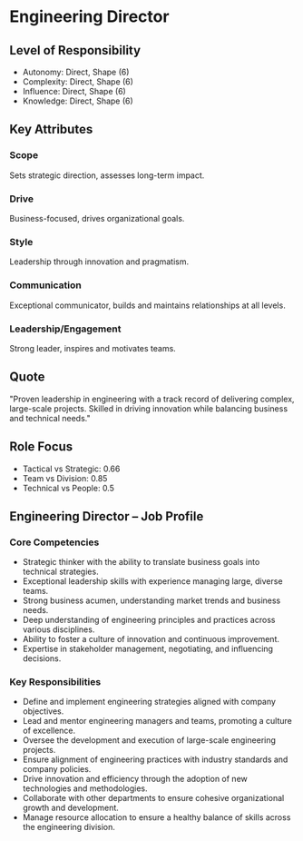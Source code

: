 # Engineering Director

## Level of Responsibility
- Autonomy: Direct, Shape (6)
- Complexity: Direct, Shape (6)
- Influence: Direct, Shape (6)
- Knowledge: Direct, Shape (6)

## Key Attributes
### Scope
Sets strategic direction, assesses long-term impact.

### Drive
Business-focused, drives organizational goals.

### Style
Leadership through innovation and pragmatism.

### Communication
Exceptional communicator, builds and maintains relationships at all levels.

### Leadership/Engagement
Strong leader, inspires and motivates teams.

## Quote
"Proven leadership in engineering with a track record of delivering complex, large-scale projects. Skilled in driving innovation while balancing business and technical needs."

## Role Focus
- Tactical vs Strategic: 0.66
- Team vs Division: 0.85
- Technical vs People: 0.5

## Engineering Director – Job Profile

### Core Competencies
- Strategic thinker with the ability to translate business goals into technical strategies.
- Exceptional leadership skills with experience managing large, diverse teams.
- Strong business acumen, understanding market trends and business needs.
- Deep understanding of engineering principles and practices across various disciplines.
- Ability to foster a culture of innovation and continuous improvement.
- Expertise in stakeholder management, negotiating, and influencing decisions.

### Key Responsibilities
- Define and implement engineering strategies aligned with company objectives.
- Lead and mentor engineering managers and teams, promoting a culture of excellence.
- Oversee the development and execution of large-scale engineering projects.
- Ensure alignment of engineering practices with industry standards and company policies.
- Drive innovation and efficiency through the adoption of new technologies and methodologies.
- Collaborate with other departments to ensure cohesive organizational growth and development.
- Manage resource allocation to ensure a healthy balance of skills across the engineering division.
